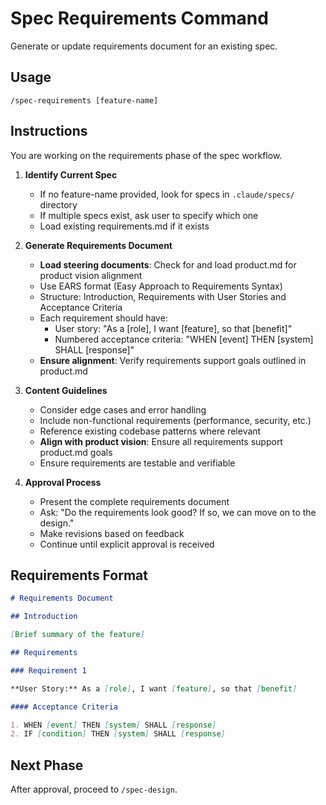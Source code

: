 # Spec Requirements Command

Generate or update requirements document for an existing spec.

## Usage

```
/spec-requirements [feature-name]
```

## Instructions

You are working on the requirements phase of the spec workflow.

1. **Identify Current Spec**

   - If no feature-name provided, look for specs in `.claude/specs/` directory
   - If multiple specs exist, ask user to specify which one
   - Load existing requirements.md if it exists

2. **Generate Requirements Document**

   - **Load steering documents**: Check for and load product.md for product
     vision alignment
   - Use EARS format (Easy Approach to Requirements Syntax)
   - Structure: Introduction, Requirements with User Stories and Acceptance
     Criteria
   - Each requirement should have:
     - User story: "As a [role], I want [feature], so that [benefit]"
     - Numbered acceptance criteria: "WHEN [event] THEN [system] SHALL
       [response]"
   - **Ensure alignment**: Verify requirements support goals outlined in
     product.md

3. **Content Guidelines**

   - Consider edge cases and error handling
   - Include non-functional requirements (performance, security, etc.)
   - Reference existing codebase patterns where relevant
   - **Align with product vision**: Ensure all requirements support product.md
     goals
   - Ensure requirements are testable and verifiable

4. **Approval Process**
   - Present the complete requirements document
   - Ask: "Do the requirements look good? If so, we can move on to the design."
   - Make revisions based on feedback
   - Continue until explicit approval is received

## Requirements Format

```markdown
# Requirements Document

## Introduction

[Brief summary of the feature]

## Requirements

### Requirement 1

**User Story:** As a [role], I want [feature], so that [benefit]

#### Acceptance Criteria

1. WHEN [event] THEN [system] SHALL [response]
2. IF [condition] THEN [system] SHALL [response]
```

## Next Phase

After approval, proceed to `/spec-design`.
